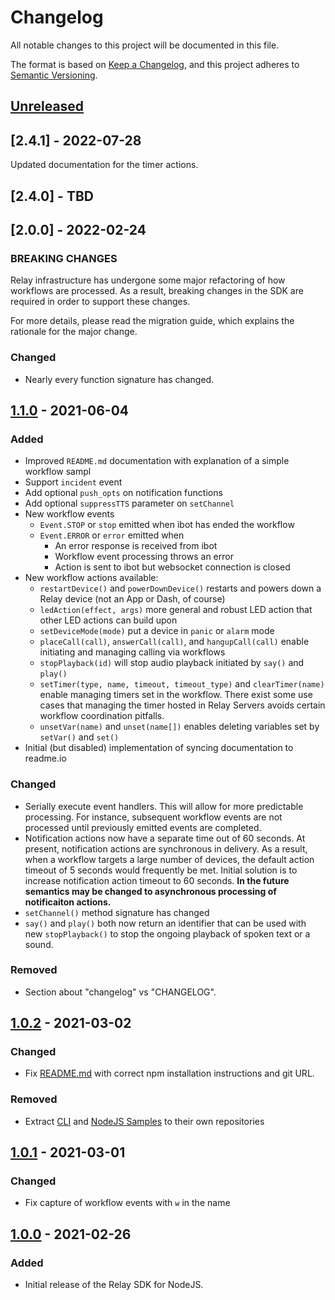 # Changelog
All notable changes to this project will be documented in this file.

The format is based on [Keep a Changelog](https://keepachangelog.com/en/1.0.0/),
and this project adheres to [Semantic Versioning](https://semver.org/spec/v2.0.0.html).

## [Unreleased]

## [2.4.1] - 2022-07-28

Updated documentation for the timer actions.

## [2.4.0] - TBD

## [2.0.0] - 2022-02-24

### BREAKING CHANGES

Relay infrastructure has undergone some major refactoring of how workflows are processed.
As a result, breaking changes in the SDK are required in order to support these changes.

For more details, please read the migration guide, which explains the rationale for the
major change.

### Changed
- Nearly every function signature has changed.

## [1.1.0] - 2021-06-04

### Added
- Improved `README.md` documentation with explanation of a simple workflow sampl
- Support `incident` event
- Add optional `push_opts` on notification functions
- Add optional `suppressTTS` parameter on `setChannel`
- New workflow events
  - `Event.STOP` or `stop` emitted when ibot has ended the workflow
  - `Event.ERROR` or `error` emitted when
    - An error response is received from ibot
    - Workflow event processing throws an error
    - Action is sent to ibot but websocket connection is closed
- New workflow actions available:
  - `restartDevice()` and `powerDownDevice()` restarts and powers down a Relay device
    (not an App or Dash, of course)
  - `ledAction(effect, args)` more general and robust LED action that other LED actions
    can build upon
  - `setDeviceMode(mode)` put a device in `panic` or `alarm` mode
  - `placeCall(call)`, `answerCall(call)`, and `hangupCall(call)` enable initiating and
    managing calling via workflows
  - `stopPlayback(id)` will stop audio playback initiated by `say()` and `play()`
  - `setTimer(type, name, timeout, timeout_type)` and `clearTimer(name)` enable managing
    timers set in the workflow. There exist some use cases that managing the timer hosted
    in Relay Servers avoids certain workflow coordination pitfalls.
  - `unsetVar(name)` and `unset(name[])` enables deleting variables set by `setVar()` and `set()`
- Initial (but disabled) implementation of syncing documentation to readme.io

### Changed
- Serially execute event handlers. This will allow for more predictable processing. For
  instance, subsequent workflow events are not processed until previously emitted events
  are completed.
- Notification actions now have a separate time out of 60 seconds. At present, notification
  actions are synchronous in delivery. As a result, when a workflow targets a large number
  of devices, the default action timeout of 5 seconds would frequently be met. Initial
  solution is to increase notification action timeout to 60 seconds. __In the future semantics
  may be changed to asynchronous processing of notificaiton actions.__
- `setChannel()` method signature has changed
- `say()` and `play()` both now return an identifier that can be used with new `stopPlayback()`
  to stop the ongoing playback of spoken text or a sound.

### Removed
- Section about "changelog" vs "CHANGELOG".

## [1.0.2] - 2021-03-02

### Changed
- Fix [README.md](README.md) with correct npm installation instructions and git URL.

### Removed
- Extract [CLI](https://github.com/relaypro/relay-cli) and
  [NodeJS Samples](https://github.com/relaypro/relay-samples) to their own repositories

## [1.0.1] - 2021-03-01

### Changed
- Fix capture of workflow events with `w` in the name


## [1.0.0] - 2021-02-26

### Added
- Initial release of the Relay SDK for NodeJS.

[Unreleased]: https://github.com/relaypro/relay-js/compare/v1.1.0...HEAD
[1.1.0]: https://github.com/relaypro/relay-js/compare/v1.0.2...v1.1.0
[1.0.2]: https://github.com/relaypro/relay-js/compare/v1.0.1...v1.0.2
[1.0.1]: https://github.com/relaypro/relay-js/compare/v1.0.0...v1.0.1
[1.0.0]: https://github.com/relaypro/relay-js/releases/tag/v1.0.2
